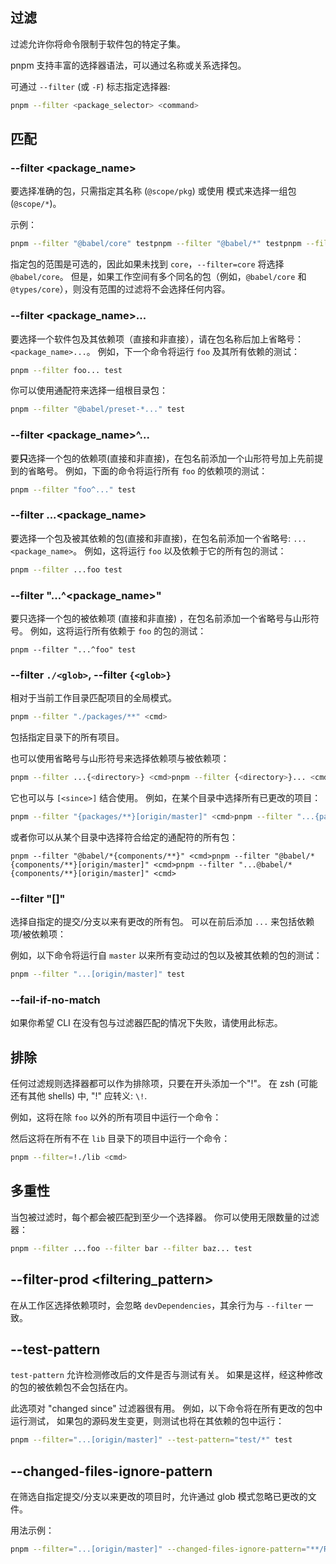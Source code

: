 ## 过滤

过滤允许你将命令限制于软件包的特定子集。

pnpm 支持丰富的选择器语法，可以通过名称或关系选择包。

可通过 `--filter` (或 `-F`) 标志指定选择器:

```sh
pnpm --filter <package_selector> <command>
```

## 匹配[](#匹配 "匹配的直接链接")

### \--filter <package\_name>[](#--filter-package_name "--filter <package_name>的直接链接")

要选择准确的包，只需指定其名称 (`@scope/pkg`) 或使用 模式来选择一组包 (`@scope/*`)。

示例：

```sh
pnpm --filter "@babel/core" testpnpm --filter "@babel/*" testpnpm --filter "*core" test
```

指定包的范围是可选的，因此如果未找到 `core`，`--filter=core` 将选择 `@babel/core`。 但是，如果工作空间有多个同名的包（例如，`@babel/core` 和 `@types/core`），则没有范围的过滤将不会选择任何内容。

### \--filter <package\_name>...[](#--filter-package_name-1 "--filter <package_name>...的直接链接")

要选择一个软件包及其依赖项（直接和非直接），请在包名称后加上省略号： `<package_name>...`。 例如，下一个命令将运行 `foo` 及其所有依赖的测试：

```sh
pnpm --filter foo... test
```

你可以使用通配符来选择一组根目录包：

```sh
pnpm --filter "@babel/preset-*..." test
```

### \--filter <package\_name>^...[](#--filter-package_name-2 "--filter <package_name>^...的直接链接")

要**只**选择一个包的依赖项(直接和非直接)，在包名前添加一个山形符号加上先前提到的省略号。 例如，下面的命令将运行所有 `foo` 的依赖项的测试：

```sh
pnpm --filter "foo^..." test
```

### \--filter ...<package\_name>[](#--filter-package_name-3 "--filter ...<package_name>的直接链接")

要选择一个包及被其依赖的包(直接和非直接)，在包名前添加一个省略号: `...<package_name>`。 例如，这将运行 `foo` 以及依赖于它的所有包的测试：

```sh
pnpm --filter ...foo test
```

### \--filter "...^<package\_name>"[](#--filter-package_name-4 "--filter \"...^<package_name>\"的直接链接")

要只选择一个包的被依赖项 (直接和非直接) ，在包名前添加一个省略号与山形符号。 例如，这将运行所有依赖于 `foo` 的包的测试：

```text
pnpm --filter "...^foo" test
```

### \--filter `./<glob>`, --filter `{<glob>}`[](#--filter-glob---filter-glob "--filter-glob---filter-glob的直接链接")

相对于当前工作目录匹配项目的全局模式。

```sh
pnpm --filter "./packages/**" <cmd>
```

包括指定目录下的所有项目。

也可以使用省略号与山形符号来选择依赖项与被依赖项：

```sh
pnpm --filter ...{<directory>} <cmd>pnpm --filter {<directory>}... <cmd>pnpm --filter ...{<directory>}... <cmd>
```

它也可以与 `[<since>]` 结合使用。 例如，在某个目录中选择所有已更改的项目：

```sh
pnpm --filter "{packages/**}[origin/master]" <cmd>pnpm --filter "...{packages/**}[origin/master]" <cmd>pnpm --filter "{packages/**}[origin/master]..." <cmd>pnpm --filter "...{packages/**}[origin/master]..." <cmd>
```

或者你可以从某个目录中选择符合给定的通配符的所有包：

```text
pnpm --filter "@babel/*{components/**}" <cmd>pnpm --filter "@babel/*{components/**}[origin/master]" <cmd>pnpm --filter "...@babel/*{components/**}[origin/master]" <cmd>
```

### \--filter "\[<since>\]"[](#--filter-since "--filter \"[<since>]\"的直接链接")

选择自指定的提交/分支以来有更改的所有包。 可以在前后添加 `...` 来包括依赖项/被依赖项：

例如，以下命令将运行自 `master` 以来所有变动过的包以及被其依赖的包的测试：

```sh
pnpm --filter "...[origin/master]" test
```

### \--fail-if-no-match[](#--fail-if-no-match "--fail-if-no-match的直接链接")

如果你希望 CLI 在没有包与过滤器匹配的情况下失败，请使用此标志。

## 排除[](#排除 "排除的直接链接")

任何过滤规则选择器都可以作为排除项，只要在开头添加一个"!"。 在 zsh (可能还有其他 shells) 中, "!" 应转义: `\!`.

例如，这将在除 `foo` 以外的所有项目中运行一个命令：

然后这将在所有不在 `lib` 目录下的项目中运行一个命令：

```sh
pnpm --filter=!./lib <cmd>
```

## 多重性[](#多重性 "多重性的直接链接")

当包被过滤时，每个都会被匹配到至少一个选择器。 你可以使用无限数量的过滤器：

```sh
pnpm --filter ...foo --filter bar --filter baz... test
```

## \--filter-prod <filtering\_pattern>[](#--filter-prod-filtering_pattern "--filter-prod <filtering_pattern>的直接链接")

在从工作区选择依赖项时，会忽略 `devDependencies`，其余行为与 `--filter` 一致。

## \--test-pattern <glob>[](#--test-pattern-glob "--test-pattern <glob>的直接链接")

`test-pattern` 允许检测修改后的文件是否与测试有关。 如果是这样，经这种修改的包的被依赖包不会包括在内。

此选项对 "changed since" 过滤器很有用。 例如，以下命令将在所有更改的包中运行测试， 如果包的源码发生变更，则测试也将在其依赖的包中运行：

```sh
pnpm --filter="...[origin/master]" --test-pattern="test/*" test
```

## \--changed-files-ignore-pattern <glob>[](#--changed-files-ignore-pattern-glob "--changed-files-ignore-pattern <glob>的直接链接")

在筛选自指定提交/分支以来更改的项目时，允许通过 glob 模式忽略已更改的文件。

用法示例：

```sh
pnpm --filter="...[origin/master]" --changed-files-ignore-pattern="**/README.md" run build
```